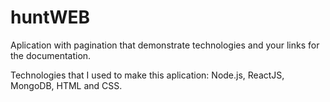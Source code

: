 # huntWEB
Aplication with pagination that demonstrate technologies and your links for the documentation.

Technologies that I used to make this aplication: Node.js, ReactJS, MongoDB, HTML and CSS.
